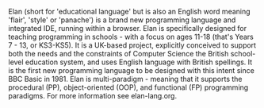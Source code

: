 Elan (short for 'educational language' but is also an English word meaning 'flair', 'style' or 'panache') is a brand new programming language and integrated IDE, running within a browser.
Elan is specifically designed for teaching programming in schools - with a focus on ages 11-18 (that's Years 7 - 13, or KS3-KS5). It is a UK-based project, explicitly conceived to support both the needs and the constraints of Computer Science the British school-level education system, and uses English language with British spellings. It is the first new programming language to be designed with this intent since BBC Basic in 1981. 
Elan is multi-paradigm - meaning that it supports the procedural (PP), object-oriented (OOP), and functional (FP) programming paradigms.
For more information see elan-lang.org.
